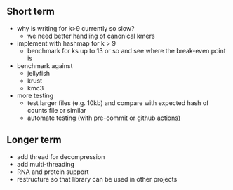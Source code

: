 ## Short term

- why is writing for k>9 currently so slow?
  - we need better handling of canonical kmers
- implement with hashmap for k > 9
  - benchmark for ks up to 13 or so and see where the break-even point is
- benchmark against
  - jellyfish
  - krust
  - kmc3
- more testing
  - test larger files (e.g. 10kb) and compare with expected hash of counts file or similar
  - automate testing (with pre-commit or github actions)

## Longer term

- add thread for decompression
- add multi-threading
- RNA and protein support
- restructure so that library can be used in other projects
